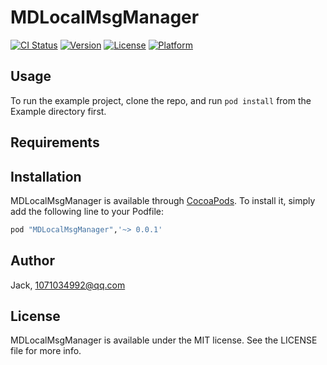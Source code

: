 # MDLocalMsgManager

[![CI Status](http://img.shields.io/travis/Jack/MDLocalMsgManager.svg?style=flat)](https://travis-ci.org/Jack/MDLocalMsgManager)
[![Version](https://img.shields.io/cocoapods/v/MDLocalMsgManager.svg?style=flat)](http://cocoapods.org/pods/MDLocalMsgManager)
[![License](https://img.shields.io/cocoapods/l/MDLocalMsgManager.svg?style=flat)](http://cocoapods.org/pods/MDLocalMsgManager)
[![Platform](https://img.shields.io/cocoapods/p/MDLocalMsgManager.svg?style=flat)](http://cocoapods.org/pods/MDLocalMsgManager)

## Usage

To run the example project, clone the repo, and run `pod install` from the Example directory first.

## Requirements

## Installation

MDLocalMsgManager is available through [CocoaPods](http://cocoapods.org). To install
it, simply add the following line to your Podfile:

```ruby
pod "MDLocalMsgManager",'~> 0.0.1'
```

## Author

Jack, 1071034992@qq.com

## License

MDLocalMsgManager is available under the MIT license. See the LICENSE file for more info.

